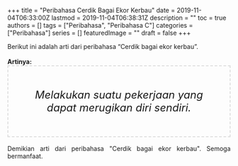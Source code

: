+++
title = "Peribahasa Cerdik Bagai Ekor Kerbau"
date = 2019-11-04T06:33:00Z
lastmod = 2019-11-04T06:38:31Z
description = ""
toc = true
authors = []
tags = ["Peribahasa", "Peribahasa C"]
categories = ["Peribahasa"]
series = []
featuredImage = ""
draft = false
+++

<div dir="ltr" style="text-align: left;" trbidi="on"><div style="text-align: justify;">Berikut ini adalah arti dari peribahasa “Cerdik bagai ekor kerbau”.</div><br /><div style="text-align: justify;"><b>Artinya:</b></div><div style="border: 2px dashed #ddd; font-size: 24px; height: auto; margin: 0 auto; padding: 50px; text-align: center; width: auto;"><i>Melakukan suatu pekerjaan yang dapat merugikan diri sendiri.</i></div><div style="text-align: justify;"><br /></div><div style="text-align: justify;">Demikian arti dari peribahasa "Cerdik bagai ekor kerbau". Semoga bermanfaat.</div></div>
